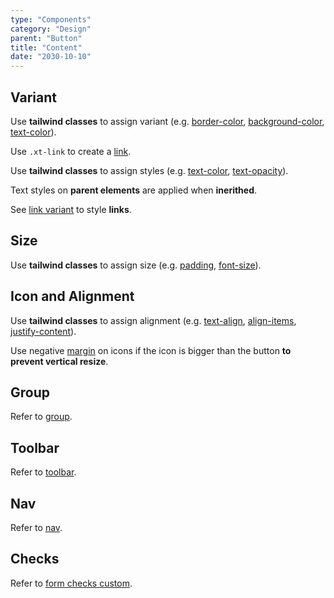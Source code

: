 ```yaml
---
type: "Components"
category: "Design"
parent: "Button"
title: "Content"
date: "2030-10-10"
---
```


## Variant

Use **tailwind classes** to assign variant (e.g. [border-color](https://tailwindcss.com/docs/border-color), [background-color](https://tailwindcss.com/docs/background-color), [text-color](https://tailwindcss.com/docs/text-color)).

Use `.xt-link` to create a [link](/components/link).

<demo>
  <demoinline src="demos/components/button/variant">
  </demoinline>
</demo>

Use **tailwind classes** to assign styles (e.g. [text-color](https://tailwindcss.com/docs/text-color), [text-opacity](https://tailwindcss.com/docs/text-opacity)).

Text styles on **parent elements** are applied when **inerithed**.

See [link variant](/components/link#variant) to style **links**.

<demo>
  <demoinline src="demos/components/button/variant-inverse">
  </demoinline>
</demo>

## Size

Use **tailwind classes** to assign size (e.g. [padding](https://tailwindcss.com/docs/padding), [font-size](https://tailwindcss.com/docs/font-size)).

<demo>
  <demoinline src="demos/components/button/size">
  </demoinline>
</demo>

## Icon and Alignment

Use **tailwind classes** to assign alignment (e.g. [text-align](https://tailwindcss.com/docs/text-align), [align-items](https://tailwindcss.com/docs/align-items), [justify-content](https://tailwindcss.com/docs/justify-content)).

<demo>
  <demoinline src="demos/components/button/alignment">
  </demoinline>
</demo>

Use negative [margin](https://tailwindcss.com/docs/margin) on icons if the icon is bigger than the button **to prevent vertical resize**.

<demo>
  <demoinline src="demos/components/button/icon">
  </demoinline>
</demo>

## Group

Refer to [group](/components/group).

## Toolbar

Refer to [toolbar](/components/toolbar).

## Nav

Refer to [nav](/components/nav).

## Checks

Refer to [form checks custom](/components/form/other#checks-custom).
